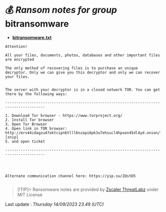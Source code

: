 # 💰 _Ransom notes for group_ bitransomware
* **[bitransomware.txt](https://ransomware.live/ransomware_notes/bitransomware/bitransomware.txt)**

```
Attention! 

All your files, documents, photos, databases and other important files are encrypted

The only method of recovering files is to purchase an unique decryptor. Only we can give you this decryptor and only we can recover your files.


The server with your decryptor is in a closed network TOR. You can get there by the following ways:

----------------------------------------------------------------------------------------

1. Download Tor browser - https://www.torproject.org/ 
2. Install Tor browser 
3. Open Tor Browser 
4. Open link in TOR browser:   http://mrv44idagzu47oktcipn6tlll6nzapi6pk3u7ehsucl4hpxon45dl4yd.onion/?[snip] 
5. and open ticket 

----------------------------------------------------------------------------------------




Alternate communication channel here: https://yip.su/2QstD5


```


> [!TIP]> Ransomware notes are provided by [Zscaler ThreatLabz](https://github.com/threatlabz/ransomware_notes) under MIT License
> 




Last update : _Thursday 14/09/2023 23.49 (UTC)_

